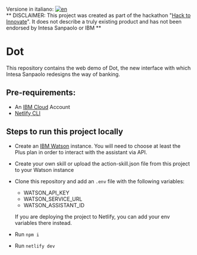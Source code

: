 Versione in italiano: [![en](https://img.shields.io/badge/lang-it-green.svg)](https://github.com/grazirs/dot/blob/main/README.it-IT.md)\
** DISCLAIMER: This project was created as part of the hackathon "[Hack to Innovate](https://events.codemotion.com/hackathons/hack-to-innovate/home)". It does not describe a truly existing product and has not been endorsed by Intesa Sanpaolo or IBM **

# Dot
This repository contains the web demo of Dot, the new interface with which Intesa Sanpaolo redesigns the way of banking.


## Pre-requirements: 
* An [IBM Cloud](https://cloud.ibm.com) Account
* [Netlify CLI](https://docs.netlify.com/cli/get-started)

## Steps to run this project locally

* Create an [IBM Watson](https://www.ibm.com/it-it/watson) instance. You will need to choose at least the Plus plan in order to interact with the assistant via API.
* Create your own skill or upload the action-skill.json file from this project to your Watson instance 
* Clone this repository and add an `.env` file with the following variables:
  * WATSON_API_KEY
  * WATSON_SERVICE_URL
  * WATSON_ASSISTANT_ID
  
  If you are deploying the project to Netlify, you can add your env variables there instead.
* Run `npm i`
* Run `netlify dev`

